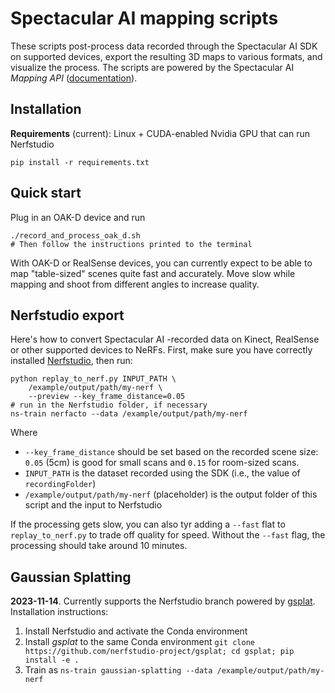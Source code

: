 # Spectacular AI mapping scripts

These scripts post-process data recorded through the Spectacular AI SDK on supported devices, export the resulting 3D maps to various formats, and visualize the process. The scripts are powered by the Spectacular AI _Mapping API_ 
([documentation](https://spectacularai.github.io/docs/sdk/python/latest/#module-spectacularAI.mapping)).

## Installation

**Requirements** (current): Linux + CUDA-enabled Nvidia GPU that can run Nerfstudio

    pip install -r requirements.txt

## Quick start

Plug in an OAK-D device and run

    ./record_and_process_oak_d.sh
    # Then follow the instructions printed to the terminal

With OAK-D or RealSense devices, you can currently expect to be able to map "table-sized" scenes
quite fast and accurately. Move slow while mapping and shoot from different angles to increase quality.

## Nerfstudio export

Here's how to convert Spectacular AI -recorded data on Kinect, RealSense or other supported devices to NeRFs.
First, make sure you have correctly installed [Nerfstudio](https://github.com/nerfstudio-project/nerfstudio),
then run:

    python replay_to_nerf.py INPUT_PATH \
        /example/output/path/my-nerf \
        --preview --key_frame_distance=0.05
    # run in the Nerfstudio folder, if necessary
    ns-train nerfacto --data /example/output/path/my-nerf

Where

 * `--key_frame_distance` should be set based on the recorded scene size: `0.05` (5cm) is good for small scans and `0.15` for room-sized scans.
 * `INPUT_PATH` is the dataset recorded using the SDK (i.e., the value of `recordingFolder`)
 * `/example/output/path/my-nerf` (placeholder) is the output folder of this script and the input to Nerfstudio

If the processing gets slow, you can also tyr adding a `--fast` flat to `replay_to_nerf.py` to trade off quality for speed.
Without the `--fast` flag, the processing should take around 10 minutes.

## Gaussian Splatting

**2023-11-14**. Currently supports the Nerfstudio branch powered by [gsplat](https://github.com/nerfstudio-project/gsplat).
Installation instructions: 

 1. Install Nerfstudio and activate the Conda environment
 2. Install _gsplat_ to the same Conda environment `git clone https://github.com/nerfstudio-project/gsplat; cd gsplat; pip install -e .`
 3. Train as `ns-train gaussian-splatting --data /example/output/path/my-nerf`


